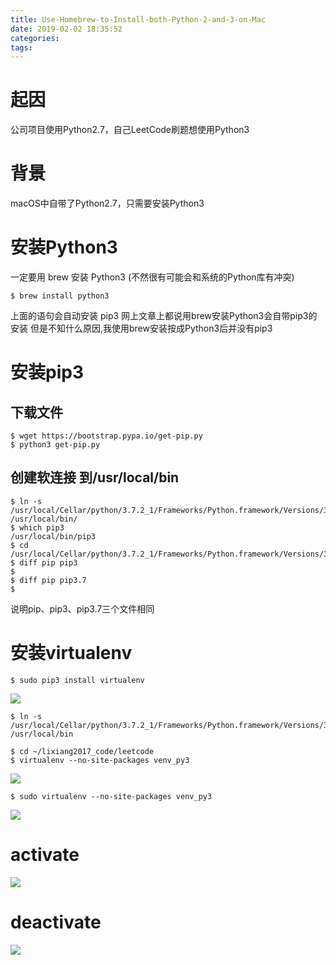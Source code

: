 ```yaml
---
title: Use-Homebrew-to-Install-both-Python-2-and-3-on-Mac
date: 2019-02-02 18:35:52
categories:
tags:
---
```

# 起因
公司项目使用Python2.7，自己LeetCode刷题想使用Python3

# 背景
macOS中自带了Python2.7，只需要安装Python3

# 安装Python3
一定要用 brew 安装 Python3 (不然很有可能会和系统的Python库有冲突)
```shell
$ brew install python3
```
上面的语句会自动安装 pip3
网上文章上都说用brew安装Python3会自带pip3的安装 
但是不知什么原因,我使用brew安装按成Python3后并没有pip3

# 安装pip3
## 下载文件
```shell
$ wget https://bootstrap.pypa.io/get-pip.py
$ python3 get-pip.py
```
## 创建软连接 到/usr/local/bin
```shell
$ ln -s /usr/local/Cellar/python/3.7.2_1/Frameworks/Python.framework/Versions/3.7/bin/pip3 /usr/local/bin/
$ which pip3
/usr/local/bin/pip3
$ cd /usr/local/Cellar/python/3.7.2_1/Frameworks/Python.framework/Versions/3.7/bin/
$ diff pip pip3
$
$ diff pip pip3.7
$
```
说明pip、pip3、pip3.7三个文件相同

# 安装virtualenv
```shell
$ sudo pip3 install virtualenv
```
![](sudo.jpg)
```shell
$ ln -s /usr/local/Cellar/python/3.7.2_1/Frameworks/Python.framework/Versions/3.7/bin/virtualenv /usr/local/bin
```
```shell
$ cd ~/lixiang2017_code/leetcode
$ virtualenv --no-site-packages venv_py3
```
![](wrong.jpg)
```shell
$ sudo virtualenv --no-site-packages venv_py3
```
![](wrong2.jpg)
# activate
![](activate.jpg)
# deactivate
![](deactivate.jpg)
